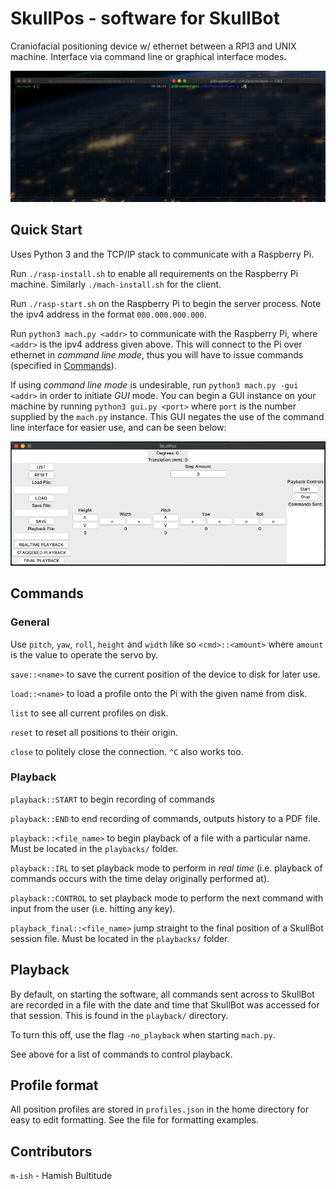 # SkullPos - software for SkullBot

Craniofacial positioning device w/ ethernet between a RPI3 and UNIX machine. Interface via command line or graphical interface modes.

![demo](./support/demo.gif)

## Quick Start

Uses Python 3 and the TCP/IP stack to communicate with a Raspberry Pi.

Run `./rasp-install.sh` to enable all requirements on the Raspberry Pi machine. Similarly `./mach-install.sh` for the client.

Run `./rasp-start.sh` on the Raspberry Pi to begin the server process. Note the ipv4 address in the format ```000.000.000.000```.

Run `python3 mach.py <addr>` to communicate with the Raspberry Pi, where `<addr>` is the ipv4 address given above. This will connect to the Pi over ethernet in *command line mode*, thus you will have to issue commands (specified in [Commands](##Commands)).

If using *command line mode* is undesirable, run `python3 mach.py -gui <addr>` in order to initiate *GUI* mode. You can begin a GUI instance on your machine by running `python3 gui.py <port>` where `port` is the number supplied by the `mach.py` instance. This GUI negates the use of the command line interface for easier use, and can be seen below:

![gui](./support/gui.png)

## Commands

### General

Use `pitch`, `yaw`, `roll`, `height` and `width` like so `<cmd>::<amount>` where `amount` is the value to operate the servo by.

`save::<name>` to save the current position of the device to disk for later use.

`load::<name>` to load a profile onto the Pi with the given name from disk.

`list` to see all current profiles on disk.

`reset` to reset all positions to their origin.

`close` to politely close the connection. `^C` also works too.

### Playback 
`playback::START` to begin recording of commands

`playback::END` to end recording of commands, outputs history to a PDF file.

`playback::<file_name>` to begin playback of a file with a particular name. Must be located in the `playbacks/` folder.

`playback::IRL` to set playback mode to perform in *real time* (i.e. playback of commands occurs with the time delay originally performed at).

`playback::CONTROL` to set playback mode to perform the next command with input from the user (i.e. hitting any key).

`playback_final::<file_name>` jump straight to the final position of a SkullBot session file. Must be located in the `playbacks/` folder.

## Playback

By default, on starting the software, all commands sent across to SkullBot are recorded in a file with the date and time that SkullBot was accessed for that session. This is found in the `playback/` directory.

To turn this off, use the flag `-no_playback` when starting `mach.py`.

See above for a list of commands to control playback.

## Profile format

All position profiles are stored in `profiles.json` in the home directory for easy to edit formatting. See the file for formatting examples.

## Contributors

`m-ish` - Hamish Bultitude

